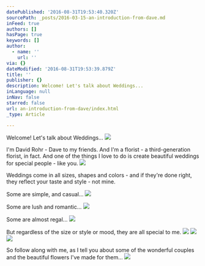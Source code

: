 ```yaml
---
datePublished: '2016-08-31T19:53:40.320Z'
sourcePath: _posts/2016-03-15-an-introduction-from-dave.md
inFeed: true
authors: []
hasPage: true
keywords: []
author:
  - name: ''
    url: ''
via: {}
dateModified: '2016-08-31T19:53:39.879Z'
title: ''
publisher: {}
description: Welcome! Let's talk about Weddings...
inLanguage: null
inNav: false
starred: false
url: an-introduction-from-dave/index.html
_type: Article

---
```

Welcome! Let's talk about Weddings...
![](https://s3-us-west-2.amazonaws.com/the-grid-img/p/e4df284c1f91887a464e2c7a62e44752d4e43a8d.jpg)

I'm David Rohr - Dave to my friends. And I'm a florist - a third-generation florist, in fact. And one of the things I love to do is create beautiful weddings for special people - like you.
![](https://s3-us-west-2.amazonaws.com/the-grid-img/p/937fc4a11dd1507abb64aae62c1019eca932e649.jpg)

Weddings come in all sizes, shapes and colors - and if they're done right, they reflect your taste and style - not mine.

Some are simple, and casual...
![](https://s3-us-west-2.amazonaws.com/the-grid-img/p/2007e285638aecece9dc2511b6e0a19336e9b53e.png)

Some are lush and romantic...
![](https://s3-us-west-2.amazonaws.com/the-grid-img/p/668b5c78fc4f24da9c4c560a2459a1031bb04b54.png)

Some are almost regal...
![](https://s3-us-west-2.amazonaws.com/the-grid-img/p/90d938cf1ea3b8f5709c04747e2003fb71f6c33d.png)

But regardless of the size or style or mood, they are all special to me.
![](https://s3-us-west-2.amazonaws.com/the-grid-img/p/16ebfc3fbbb411f96267b97c2f5b55866fc01ef1.png)
![](https://s3-us-west-2.amazonaws.com/the-grid-img/p/4b450fd729ece061611f8fafd1f509c50cbde22f.png)
![](https://s3-us-west-2.amazonaws.com/the-grid-img/p/fe890904fcebb11e39c048b409b4d28482eea520.png)

So follow along with me, as I tell you about some of the wonderful couples and the beautiful flowers I've made for them...
![](https://s3-us-west-2.amazonaws.com/the-grid-img/p/81209d3531c34f88dab7d3d9782ccfe86a57f671.jpg)